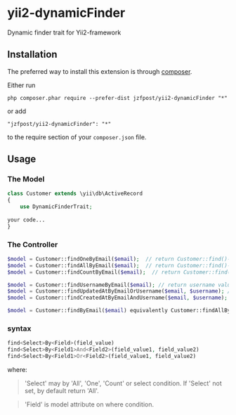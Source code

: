 # yii2-dynamicFinder
Dynamic finder trait for Yii2-framework

Installation
------------

The preferred way to install this extension is through [composer](http://getcomposer.org/download/).

Either run

```
php composer.phar require --prefer-dist jzfpost/yii2-dynamicFinder "*"
```

or add

```
"jzfpost/yii2-dynamicFinder": "*"
```

to the require section of your `composer.json` file.

Usage
-----

### The Model

```php
class Customer extends \yii\db\ActiveRecord
{
    use DynamicFinderTrait;
    
your code...
}
```

### The Controller

```php
$model = Customer::findOneByEmail($email);  // return Customer::find()->where('email' => $email)->one();
$model = Customer::findAllByEmail($email);  // return Customer::find()->where('email' => $email)->all();
$model = Customer::findCountByEmail($email);  // return Customer::find()->where('email' => $email)->count();

$model = Customer::findUsernameByEmail($email); // return username value where email=$email;
$model = Customer::findUpdatedAtByEmailOrUsername($email, $username); // return updated_at value where email=$email or username = $username;
$model = Customer::findCreatedAtByEmailAndUsername($email, $username); // return created_at value where email=$email and username = $username;

$model = Customer::findByEmail($email) equivalently Customer::findAllByEmail($email);

```

### syntax
```php
find<Select>By<Field>(field_value)
find<Select>By<Field1>And<Field2>(field_value1, field_value2)
find<Select>By<Field1>Or<Field2>(field_value1, field_value2)
```
where:
>'Select' may by 'All', 'One', 'Count' or select condition. If 'Select' not set, by default return 'All'.

>'Field' is model attribute on where condition.
